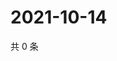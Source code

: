 # 2021-10-14

共 0 条

<!-- BEGIN WEIBO -->
<!-- 最后更新时间 Thu Oct 14 2021 00:16:35 GMT+0800 (China Standard Time) -->

<!-- END WEIBO -->
